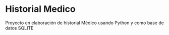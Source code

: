 # Historial Medico

Proyecto en elaboración de historial Médico usando Python y como base de datos SQLITE
